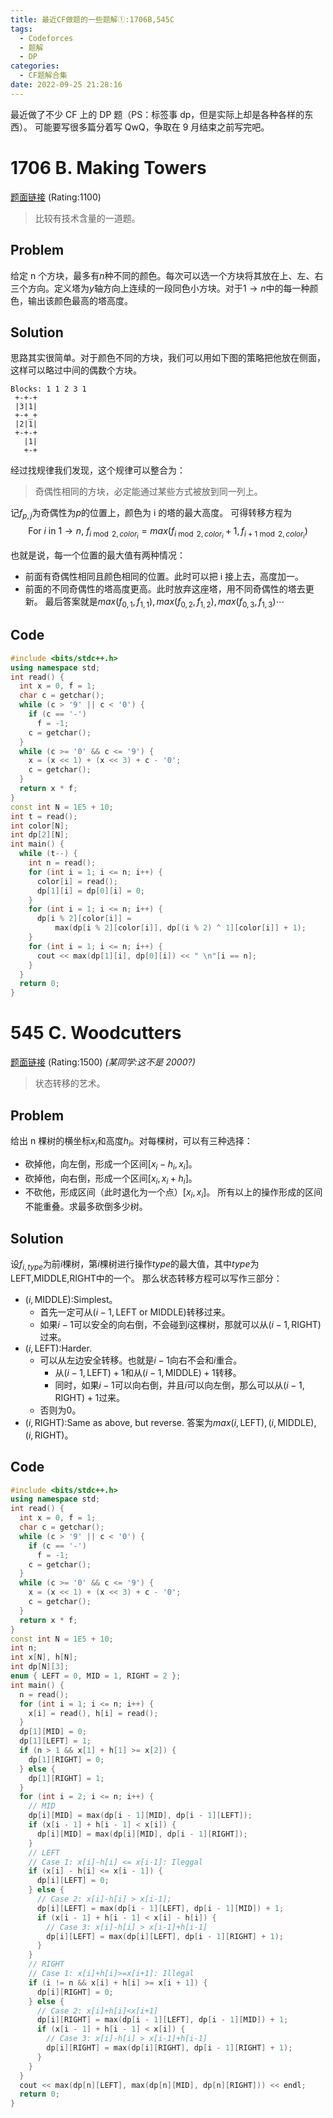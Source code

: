 ```yaml
---
title: 最近CF做题的一些题解①:1706B,545C
tags:
  - Codeforces
  - 题解
  - DP
categories:
  - CF题解合集
date: 2022-09-25 21:28:16
---
```


最近做了不少 CF 上的 DP 题（PS：标签事 dp，但是实际上却是各种各样的东西）。
可能要写很多篇分着写 QwQ，争取在 9 月结束之前写完吧。

<!-- more -->

# 1706 B. Making Towers

[题面链接](https://codeforces.com/contest/1706/problem/b) (Rating:1100)

> 比较有技术含量的一道题。

## Problem

给定 n 个方块，最多有$n$种不同的颜色。每次可以选一个方块将其放在上、左、右三个方向。定义塔为$y$轴方向上连续的一段同色小方块。对于$1 \to n$中的每一种颜色，输出该颜色最高的塔高度。

## Solution

思路其实很简单。对于颜色不同的方块，我们可以用如下图的策略把他放在侧面，这样可以略过中间的偶数个方块。

```plaintext
Blocks: 1 1 2 3 1
 +-+-+
 |3|1|
 +-+_+
 |2|1|
 +-+-+
   |1|
   +-+
```

经过找规律我们发现，这个规律可以整合为：

> 奇偶性相同的方块，必定能通过某些方式被放到同一列上。

记$f_{p,j}$为奇偶性为$p$的位置上，颜色为 i 的塔的最大高度。
可得转移方程为
$$\text{For }i\text{ in }1\to n,\ f_{i\bmod 2,color_i}=max(f_{i\bmod2,color_i}+1,f_{i+1\bmod2,color_i})$$

也就是说，每一个位置的最大值有两种情况：

- 前面有奇偶性相同且颜色相同的位置。此时可以把 i 接上去，高度加一。
- 前面的不同奇偶性的塔高度更高。此时放弃这座塔，用不同奇偶性的塔去更新。
  最后答案就是$max(f_{0,1},f_{1,1}),max(f_{0,2},f_{1,2}),max(f_{0,3},f_{1,3}) \cdots$

## Code

```c++
#include <bits/stdc++.h>
using namespace std;
int read() {
  int x = 0, f = 1;
  char c = getchar();
  while (c > '9' || c < '0') {
    if (c == '-')
      f = -1;
    c = getchar();
  }
  while (c >= '0' && c <= '9') {
    x = (x << 1) + (x << 3) + c - '0';
    c = getchar();
  }
  return x * f;
}
const int N = 1E5 + 10;
int t = read();
int color[N];
int dp[2][N];
int main() {
  while (t--) {
    int n = read();
    for (int i = 1; i <= n; i++) {
      color[i] = read();
      dp[1][i] = dp[0][i] = 0;
    }
    for (int i = 1; i <= n; i++) {
      dp[i % 2][color[i]] =
          max(dp[i % 2][color[i]], dp[(i % 2) ^ 1][color[i]] + 1);
    }
    for (int i = 1; i <= n; i++) {
      cout << max(dp[1][i], dp[0][i]) << " \n"[i == n];
    }
  }
  return 0;
}
```

# 545 C. Woodcutters

[题面链接](https://codeforces.com/contest/545/problem/c) (Rating:1500) _(某同学:这不是 2000?)_

> 状态转移的艺术。

## Problem

给出 n 棵树的横坐标$x_i$和高度$h_i$。对每棵树，可以有三种选择：

- 砍掉他，向左倒，形成一个区间$[x_i-h_i,x_i]$。
- 砍掉他，向右倒，形成一个区间$[x_i,x_i+h_i]$。
- 不砍他，形成区间（此时退化为一个点）$[x_i,x_i]$。
  所有以上的操作形成的区间不能重叠。求最多砍倒多少树。

## Solution

设$f_{i,type}$为前$i$棵树，第$i$棵树进行操作$type$的最大值，其中$type$为$\text{LEFT,MIDDLE,RIGHT}$中的一个。
那么状态转移方程可以写作三部分：

- $(i,\text{MIDDLE})$:$\text{Simplest}$。
  - 首先一定可从$(i-1,\text{LEFT or MIDDLE})$转移过来。
  - 如果$i-1$可以安全的向右倒，不会碰到$i$这棵树，那就可以从$(i-1,\text{RIGHT})$过来。
- $(i,\text{LEFT})$:$\text{Harder}$.
  - 可以从左边安全转移。也就是$i-1$向右不会和$i$重合。
    - 从$(i-1,\text{LEFT})+1$和从$(i-1,\text{MIDDLE})+1$转移。
    - 同时，如果$i-1$可以向右倒，并且$i$可以向左倒，那么可以从$(i-1,\text{RIGHT})+1$过来。
  - 否则为$0$。
- $(i,\text{RIGHT})$:$\text{Same as above, but reverse.}$
  答案为$max{(i,\text{LEFT}),(i,\text{MIDDLE}),(i,\text{RIGHT})}$。

## Code

```C++
#include <bits/stdc++.h>
using namespace std;
int read() {
  int x = 0, f = 1;
  char c = getchar();
  while (c > '9' || c < '0') {
    if (c == '-')
      f = -1;
    c = getchar();
  }
  while (c >= '0' && c <= '9') {
    x = (x << 1) + (x << 3) + c - '0';
    c = getchar();
  }
  return x * f;
}
const int N = 1E5 + 10;
int n;
int x[N], h[N];
int dp[N][3];
enum { LEFT = 0, MID = 1, RIGHT = 2 };
int main() {
  n = read();
  for (int i = 1; i <= n; i++) {
    x[i] = read(), h[i] = read();
  }
  dp[1][MID] = 0;
  dp[1][LEFT] = 1;
  if (n > 1 && x[1] + h[1] >= x[2]) {
    dp[1][RIGHT] = 0;
  } else {
    dp[1][RIGHT] = 1;
  }
  for (int i = 2; i <= n; i++) {
    // MID
    dp[i][MID] = max(dp[i - 1][MID], dp[i - 1][LEFT]);
    if (x[i - 1] + h[i - 1] < x[i]) {
      dp[i][MID] = max(dp[i][MID], dp[i - 1][RIGHT]);
    }
    // LEFT
    // Case 1: x[i]-h[i] <= x[i-1]: Ileggal
    if (x[i] - h[i] <= x[i - 1]) {
      dp[i][LEFT] = 0;
    } else {
      // Case 2: x[i]-h[i] > x[i-1];
      dp[i][LEFT] = max(dp[i - 1][LEFT], dp[i - 1][MID]) + 1;
      if (x[i - 1] + h[i - 1] < x[i] - h[i]) {
        // Case 3: x[i]-h[i] > x[i-1]+h[i-1]
        dp[i][LEFT] = max(dp[i][LEFT], dp[i - 1][RIGHT] + 1);
      }
    }
    // RIGHT
    // Case 1: x[i]+h[i]>=x[i+1]: Illegal
    if (i != n && x[i] + h[i] >= x[i + 1]) {
      dp[i][RIGHT] = 0;
    } else {
      // Case 2: x[i]+h[i]<x[i+1]
      dp[i][RIGHT] = max(dp[i - 1][LEFT], dp[i - 1][MID]) + 1;
      if (x[i - 1] + h[i - 1] < x[i]) {
        // Case 3: x[i]-h[i] > x[i-1]+h[i-1]
        dp[i][RIGHT] = max(dp[i][RIGHT], dp[i - 1][RIGHT] + 1);
      }
    }
  }
  cout << max(dp[n][LEFT], max(dp[n][MID], dp[n][RIGHT])) << endl;
  return 0;
}
```
